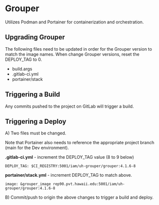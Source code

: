 # Grouper
Utilizes Podman and Portainer for containerization and orchestration.

## Upgrading Grouper
The following files need to be updated in order for the Grouper version to match the image
names.  When change Grouper versions, reset the DEPLOY_TAG to 0.

- build.args
- .gitlab-ci.yml
- portainer/stack

## Triggering a Build

Any commits pushed to the project on GitLab will trigger a build.

## Triggering a Deploy
A) Two files must be changed. 

Note that Portainer also needs to reference the appropriate project branch (main for the Dev environment).

**.gitlab-ci.yml** - increment the DEPLOY_TAG value (8 to 9 below)

    DEPLOY_TAG: $CI_REGISTRY:5001/iam/uh-grouper/grouper:4.1.6-8

**portainer/stack.yml** - increment DEPLOY_TAG to match above.

    image: &grouper_image rep90.pvt.hawaii.edu:5001/iam/uh-grouper/grouper:4.1.6-8

B) Commit/push to origin the above changes to trigger a build and deploy.
